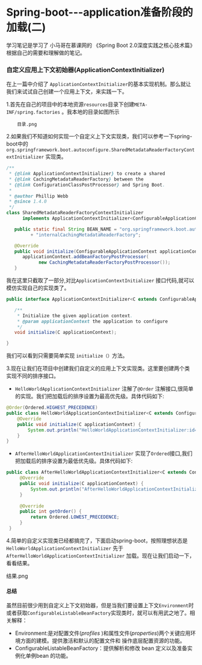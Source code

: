 # Spring-boot---application准备阶段的加载(二)

学习笔记是学习了 小马哥在慕课网的 《Spring Boot 2.0深度实践之核心技术篇》根据自己的需要和理解做的笔记。

### 自定义应用上下文初始器(ApplicationContextInitializer)

在上一篇中介绍了 `ApplicationContextInitializer`的基本实现机制。那么就让我们来试试自己创建一个应用上下文，来实践一下。

1.首先在自己的项目中的本地资源`resources`目录下创建`META-INF/spring.factories` 。我本地的目录如图所示

		目录.png

2.如果我们不知道如何实现一个自定义上下文实现类，我们可以参考一下spring-boot中的`org.springframework.boot.autoconfigure.SharedMetadataReaderFactoryContextInitializer` 实现类。

```java
/**
 * {@link ApplicationContextInitializer} to create a shared
 * {@link CachingMetadataReaderFactory} between the
 * {@link ConfigurationClassPostProcessor} and Spring Boot.
 *
 * @author Phillip Webb
 * @since 1.4.0
 */
class SharedMetadataReaderFactoryContextInitializer
      implements ApplicationContextInitializer<ConfigurableApplicationContext> {

   public static final String BEAN_NAME = "org.springframework.boot.autoconfigure."
         + "internalCachingMetadataReaderFactory";

   @Override
   public void initialize(ConfigurableApplicationContext applicationContext) {
      applicationContext.addBeanFactoryPostProcessor(
            new CachingMetadataReaderFactoryPostProcessor());
   }
```

我在这里只截取了一部分,对比`ApplicationContextInitializer` 接口代码,就可以模仿实现自己的实现类了。

```java
public interface ApplicationContextInitializer<C extends ConfigurableApplicationContext> {

   /**
    * Initialize the given application context.
    * @param applicationContext the application to configure
    */
   void initialize(C applicationContext);

}
```

我们可以看到只需要简单实现 `initialize（）`方法。

3.现在让我们在项目中创建我们自定义的应用上下文实现类。这里要创建两个类 实现不同的排序接口。

- `HelloWorldApplicationContextInitializer`  注解了`@Order` 注解接口,很简单的实现。我们把加载后的排序设置为最高优先级。具体代码如下:

```java
@Order(Ordered.HIGHEST_PRECEDENCE) 
public class HelloWorldApplicationContextInitializer<C extends ConfigurableApplicationContext> implements ApplicationContextInitializer<C> {
    @Override
    public void initialize(C applicationContext) {
        System.out.println("HelloWorldApplicationContextInitializer:id=" + applicationContext.getId());
    }
}
```

- `AfterHelloWorldApplicationContextInitializer` 实现了`Ordered`接口,我们把加载后的排序设置为最低优先级。具体代码如下:

 ```java
public class AfterHelloWorldApplicationContextInitializer<C extends ConfigurableApplicationContext> implements ApplicationContextInitializer<C>,Ordered {
      @Override
      public void initialize(C applicationContext) {
          System.out.println("AfterHelloWorldApplicationContextInitializer:id=" + applicationContext.getId());
      }
  
      @Override
      public int getOrder() {
          return Ordered.LOWEST_PRECEDENCE;
      }
  }
 ```

4.简单的自定义实现类已经都搞完了，下面启动spring-boot，按照理想状态是 `HelloWorldApplicationContextInitializer`  先于 `AfterHelloWorldApplicationContextInitializer`  加载。现在让我们启动一下，看看结果。

结果.png



#### 总结

  虽然目前很少用到自定义上下文初始器，但是当我们要设置上下文`Environment`时或者获取`ConfigurableListableBeanFactory`实现类时，就可以有用武之地了。相关解释：

- Environment:是对配置文件(*profiles* )和属性文件(*properties*)两个关键应用环境方面的建模。提供激活和默认的配置文件和	操作底层配置资源的功能。
- ConfigurableListableBeanFactory：提供解析和修改 bean 定义以及准备实例化单例bean 的功能。

